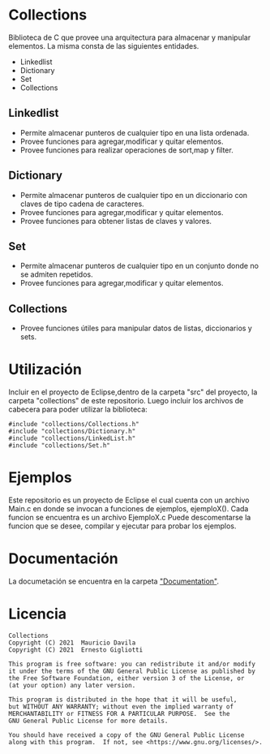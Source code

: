 # Collections

Biblioteca de C que provee una arquitectura para almacenar y manipular elementos.
La misma consta de las siguientes entidades.

  - Linkedlist
  - Dictionary
  - Set
  - Collections

## Linkedlist

  - Permite almacenar punteros de cualquier tipo en una lista ordenada.
  - Provee funciones para agregar,modificar y quitar elementos.
  - Provee funciones para realizar operaciones de sort,map y filter.

## Dictionary

  - Permite almacenar punteros de cualquier tipo en un diccionario con claves de tipo cadena de caracteres.
  - Provee funciones para agregar,modificar y quitar elementos.
  - Provee funciones para obtener listas de claves y valores.

## Set

  - Permite almacenar punteros de cualquier tipo en un conjunto donde no se admiten repetidos.
  - Provee funciones para agregar,modificar y quitar elementos.

## Collections

  - Provee funciones útiles para manipular datos de listas, diccionarios y sets.

# Utilización

Incluir en el proyecto de Eclipse,dentro de la carpeta "src" del proyecto, la carpeta "collections" de este repositorio.
Luego incluir los archivos de cabecera para poder utilizar la biblioteca:

    #include "collections/Collections.h"
    #include "collections/Dictionary.h"
    #include "collections/LinkedList.h"
    #include "collections/Set.h"

# Ejemplos

Este repositorio es un proyecto de Eclipse el cual cuenta con un archivo Main.c en donde se invocan a funciones de ejemplos, ejemploX(). Cada funcion se encuentra es un archivo EjemploX.c
Puede descomentarse la funcion que se desee, compilar y ejecutar para probar los ejemplos.


# Documentación

La documetación se encuentra en la carpeta ["Documentation"](Documentation/html/index.html).




# Licencia

    Collections
    Copyright (C) 2021  Mauricio Davila
    Copyright (C) 2021  Ernesto Gigliotti

    This program is free software: you can redistribute it and/or modify
    it under the terms of the GNU General Public License as published by
    the Free Software Foundation, either version 3 of the License, or
    (at your option) any later version.

    This program is distributed in the hope that it will be useful,
    but WITHOUT ANY WARRANTY; without even the implied warranty of
    MERCHANTABILITY or FITNESS FOR A PARTICULAR PURPOSE.  See the
    GNU General Public License for more details.

    You should have received a copy of the GNU General Public License
    along with this program.  If not, see <https://www.gnu.org/licenses/>.

